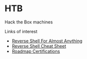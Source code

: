 # HTB
Hack the Box machines


Links of interest

* [Reverse Shell For Almost Anything](https://ironhackers.es/herramientas/reverse-shell-cheat-sheet/)
* [Reverse Shell Cheat Sheet](https://pentestmonkey.net/cheat-sheet/shells/reverse-shell-cheat-sheet)
* [Roadmap Certifications](https://pauljerimy.com/security-certification-roadmap/)
